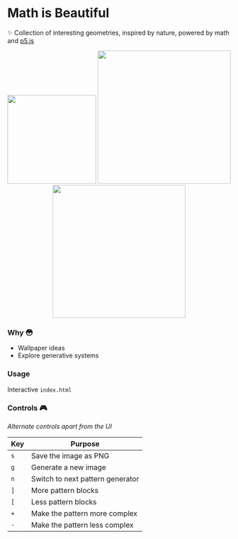 # Math is Beautiful 
:sparkles: Collection of interesting geometries, inspired by nature, powered by math and [p5.js](https://p5js.org/)

<p style="text-align:center;">
  <img src="https://i.imgur.com/hGq3x7w.png" height = "200px" width = "200px" />
  <img src="https://i.imgur.com/kZkuvzM.png" height = "300px" width = "300px" />
  <img src="https://i.imgur.com/AlaAYMz.png" height = "300px" width = "300px" />
</p>

### Why :flushed:
* Wallpaper ideas
* Explore generative systems

### Usage
Interactive `index.html`

### Controls :video_game:

*Alternate controls apart from the UI*

| Key | Purpose|
|-----|--------|
| `s` | Save the image as PNG |
| `g` | Generate a new image |
| `n` | Switch to next pattern generator |
| `]` | More pattern blocks |
| `[` | Less pattern blocks |
| `+` | Make the pattern more complex |
| `-` | Make the pattern less complex |
